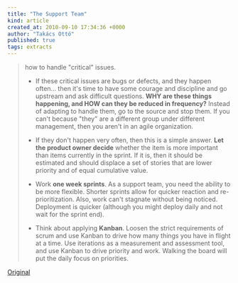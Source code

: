 ```yaml
---
title: "The Support Team"
kind: article
created_at: 2010-09-10 17:34:36 +0000
author: "Takács Ottó"
published: true
tags: extracts
---
```

<blockquote>
<p>how to handle &quot;critical&quot; issues.</p>
<!--break-->
<ul>
    <li>
    <p>If these critical issues are bugs or defects, and they happen often... then it's time to have some courage and discipline and go upstream and ask difficult questions. <b>WHY are these things happening, and HOW can they be reduced in frequency?</b> Instead of adapting to handle them, go to the source and stop them. If you can't because &quot;they&quot; are a different group under different management, then you aren't in an agile organization.</p>
    </li>
    <li>
    <p>If they don't happen very often, then this is a simple answer. <b>Let the product owner decide</b> whether the item is more important than items currently in the sprint. If it is, then it should be estimated and should displace a set of stories that are lower priority and of equal cumulative value.</p>
    </li>
    <li>
    <p>Work <b>one week sprints</b>. As a support team, you need the ability to be more flexible. Shorter sprints allow for quicker reaction and re-prioritization. Also, work can't stagnate without being noticed. Deployment is quicker (although you might deploy daily and not wait for the sprint end).</p>
    </li>
    <li>
    <p>Think about applying <b>Kanban</b>. Loosen the strict requirements of scrum and use Kanban to drive how many things you have in flight at a time. Use iterations as a measurement and assessment tool, and use Kanban to drive priority and work. Walking the board will put the daily focus on priorities.</p>
    </li>
</ul>
</blockquote>
<p><a href="http://agile-commentary.blogspot.com/2009/05/support-team.html">Original</a></p>

<div class='old-comments'></div>